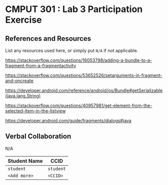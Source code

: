# CMPUT 301 : Lab 3 Participation Exercise

## References and Resources

List any resources used here, or simply put `N/A` if not applicable.

https://stackoverflow.com/questions/16053798/adding-a-bundle-to-a-fragment-from-a-fragmentactivity

https://stackoverflow.com/questions/53652526/setarguments-in-fragment-and-oncreate

https://developer.android.com/reference/android/os/Bundle#getSerializable(java.lang.String)

https://stackoverflow.com/questions/40957981/get-element-from-the-selected-item-in-the-listview

https://developer.android.com/guide/fragments/dialogs#java

## Verbal Collaboration

N/A

| Student Name | CCID      |
| ------------ | --------- |
| `student`    | `student` |
| `<Add more>` | `<CCID>`  |
